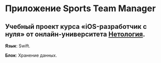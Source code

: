 # Приложение Sports Team Manager

## Учебный проект курса «iOS-разработчик с нуля» от онлайн-университета [Нетология](https://netology.ru/).

**Язык**: Swift.

**Блок**: Хранение данных.